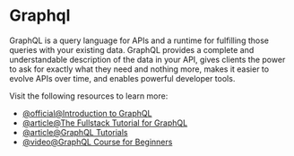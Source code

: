 # Graphql

GraphQL is a query language for APIs and a runtime for fulfilling those queries with your existing data. GraphQL provides a complete and understandable description of the data in your API, gives clients the power to ask for exactly what they need and nothing more, makes it easier to evolve APIs over time, and enables powerful developer tools.

Visit the following resources to learn more:

- [@official@Introduction to GraphQL](https://graphql.org/learn/)
- [@article@The Fullstack Tutorial for GraphQL](https://www.howtographql.com/)
- [@article@GraphQL Tutorials](https://odyssey.apollographql.com/)
- [@video@GraphQL Course for Beginners](https://www.youtube.com/watch?v=ed8SzALpx1Q)

